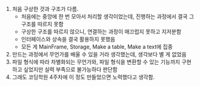 1. 처음 구상한 것과 구조가 다름.
   - 처음에는 중앙에 한 번 모아서 처리할 생각이었는데, 진행하는 과정에서 결국 그 구조를 따르지 못함
   - 구상한 구조를 따르지 않으니, 연결하는 과정이 매끄럽지 못하고 지저분함
   - 인터페이스와 상속을 결국 활용하지 못했음
    - 모든 게 MainFrame, Storage, Make a table, Make a text에 집중
2. 만드는 과정에서 무언가를 배울 수 있을 거라 생각했는데, 생각보다 별 게 없었음
3. 파일 형식에 따라 차별화되는 무언가와, 파일 형식을 변환할 수 있는 기능까지 구현하고 싶었지만 실력 부족으로 불가능하다 판단함
4. 그래도 코딩학원 4주차에 이 정도 만들었으면 노력했다고 생각함.
